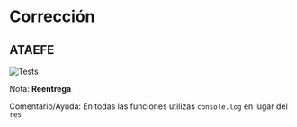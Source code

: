 # Corrección

## ATAEFE

![Tests](ATAEFE.png)

Nota: **Reentrega**

Comentario/Ayuda: En todas las funciones utilizas `console.log` en lugar del `res`

